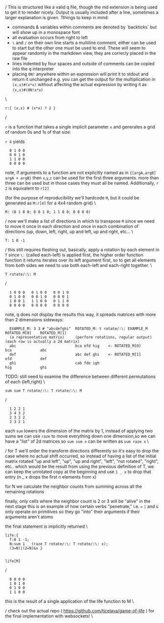 /
  This is structured like a valid q file, though the md extension is being used to get it to render nicely.
  Output is usually included after a line, sometimes a larger explanation is given.
  Tthings  to keep in mind:
  - commands & variables within comments are denoted by \`backticks\` but will show up in a monospace font
  - all evaluation occurs from right to left
  - `\` and `/` on their own line starts a multiline comment, either can be used to start but the other one
      must be used to end. These will seem to appear randomly in the markdown view, they are correcly placed
      in the raw file
  - lines indented by four spaces and outside of comments can be copied into the q interpreter
  - placing `0N!` anywhere within an expression will print it to stdout and return it unchanged
      e.g. you can get the output for the multiplication in `(x,x)#(x*x)` without affecting the actual
      expression by writing it as `(x,x)#(0N!x*x)`

\

    r:{ (x,x) # (x*x) ? 2 }

/

  `r` is a function that takes a single implicit parameter `x` and generates a grid of random 0s and
  1s of that size:

  `r 4`
    yields
```
  0 1 0 0
  0 0 1 0
  1 1 0 0
  0 0 0 0
```
  note, if arguments to a function are not explicitly named as in `{[argA,argB] argA + argB}`
  then `x`,`y`,`z` can be used for the first three arguments. more than three can be used but in
  those cases they must all be named. Additionally, `r 2` is equivalent to `r[2]` 

  (for the purpose of reproducibility we'll hardcode `M`, but it could be generated as `M:r[4]`
  for a 4x4 random grid)
\

    M: (0 1 0 0; 0 0 1 0; 1 1 0 0; 0 0 0 0)

/
  now we'll make a list of directions in which to transpose `M` since we need to move it
  once in each direction and once in each combination of directions (up, down, left, right,
  up and left, up and right, etc...
\

    T: 1 0 -1

/
  this still requires fleshing out, basically, apply a rotation by each element in `T`
  since `\:` (called each-left) is applied first, the higher order function function it returns
  iterates over its left argument first, so to get all elements from both sides we need to use both
  each-left and each-right together.
\

    T rotate/:\: M

/
```
  1 0 0 0   0 1 0 0   0 0 1 0
  0 1 0 0   0 0 1 0   0 0 0 1
  1 0 0 1   1 1 0 0   0 1 1 0
  0 0 0 0   0 0 0 0   0 0 0 0
```
  note, q does not display the results this way, it spreads matrices with more than 2 dimensions
  sideways:
```
  EXAMPLE_M: 3 3 # "abcdefghi"  ROTATED_M: t rotate/:\: EXAMPLE_M    ROTATED_M[0]    ROTATED_M[1]
  (a representative matrix)     (perform rotations, regular output)  (each row is actually a 2d matrix)
  abc                           bca efd hig    <- ROTATED_M[0]       bca             abc
  def                           abc def ghi    <- ROTATED_M[1]       efd             def
  ghi                           cab fde igh                          hig             ghi
```
  TODO: still need to examine the difference between different permutations of each {left,right}
\

    sum sum T rotate/:\: T rotate/:\: M

/
```
  1 2 2 1
  3 4 3 2
  2 3 2 2
  3 3 2 1
```
  each `sum` lowers the dimension of the matrix by 1, instead of applying two sums we can use `raze`
  to move everything down one dimension,so we can have a "list" of 2d matrices so `sum sum x` can be
  written as `sum raze x`
\

/
  for T we'll order the transform directions differently so it's easy to drop the case where no actual
  shift occurred, so instead of having a list of the initial matrix rotated "up and left", "up",
  "up and right", "left", "not rotated", "right", etc.. which would be the result from using the
  previous definition of T, we can keep the unrotated copy at the beginning and use `1 _ x` to
  drop that entry (n _ x drops the first n elements from x)
  
  for N we calculate the neighbor counts from summing across all the remaining rotations

  finally, only cells where the neighbor count is 2 or 3 will be "alive" in the next stage
  this is an example of how certain verbs "penetrate," i.e. `=` `|` and `&` only operate on
  primitives so they go "into" their arguments if their arguments aren't atoms
  
  the final statement is implicitly returned
\


    life:{
      T:0 1 -1;
      N:sum 1 _ (raze T rotate/:\: T rotate/:\: x);
      (3=N)|(2=N)&x }


    life[M]

/
```
  0 0 0 0
  1 0 1 0
  0 1 0 0
  1 1 0 0
```
  this is the result of a single application of the life function to M
\

/
  check out the actual repo ( https://github.com/tjcelaya/game-of-life ) for the final implementation
  with websockets!
\
